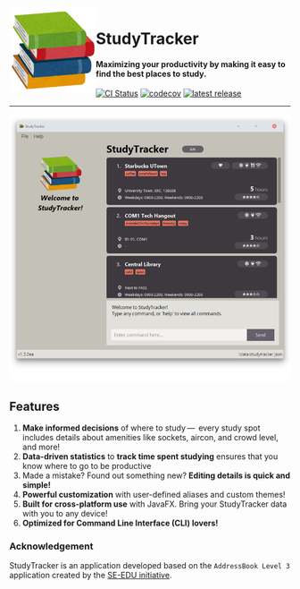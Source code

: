 <img align="left" height="155" width="155" src="src/main/resources/images/books.png">

# StudyTracker

#### Maximizing your productivity by making it easy to find the best places to study.

[![CI Status](https://github.com/se-edu/addressbook-level3/workflows/Java%20CI/badge.svg)](https://github.com/AY2122S1-CS2103T-T09-1/tp/actions)
[![codecov](https://codecov.io/gh/AY2122S1-CS2103T-T09-1/tp/branch/master/graph/badge.svg?token=WFNH625241)](https://codecov.io/gh/AY2122S1-CS2103T-T09-1/tp)
[![latest release](https://badgen.net/github/release/AY2122S1-CS2103T-T09-1/tp)](https://github.com/AY2122S1-CS2103T-T09-1/tp/releases)

--- 
![Ui](docs/images/Ui.png)

## Features
1. **Make informed decisions** of where to study —  every study spot includes details about amenities like sockets, aircon, and crowd level, and more!
2. **Data-driven statistics** to **track time spent studying** ensures that you know where to go to be productive
3. Made a mistake? Found out something new? **Editing details is quick and simple!**
4. **Powerful customization** with user-defined aliases and custom themes!
5. **Built for cross-platform use** with JavaFX. Bring your StudyTracker data with you to any device!
6. **Optimized for Command Line Interface (CLI) lovers!**

### Acknowledgement
StudyTracker is an application developed based on the `AddressBook Level 3` application created by the [SE-EDU initiative](https://se-education.org).
